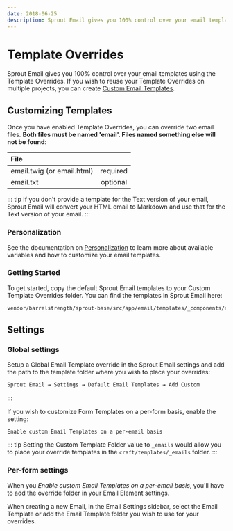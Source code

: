 ```yaml
---
date: 2018-06-25
description: Sprout Email gives you 100% control over your email templates using the Template Overrides.
---
```


# Template Overrides

Sprout Email gives you 100% control over your email templates using the Template Overrides. If you wish to reuse your Template Overrides on multiple projects, you can create [Custom Email Templates](./custom-email-templates.md).

## Customizing Templates

Once you have enabled Template Overrides, you can override two email files. **Both files must be named 'email'. Files named something else will not be found**:

| File        |   |
|:----------- |:--------:|
| email.twig (or email.html)  | required |
| email.txt   | optional |

::: tip
If you don't provide a template for the Text version of your email, Sprout Email will convert your HTML email to Markdown and use that for the Text version of your email. 
:::

### Personalization

See the documentation on [Personalization](./personalization.md) to learn more about available variables and how to customize your email templates.


### Getting Started

To get started, copy the default Sprout Email templates to your Custom Template Overrides folder. You can find the templates in Sprout Email here:
 
``` html
vendor/barrelstrength/sprout-base/src/app/email/templates/_components/emailtemplates/basic
```

## Settings

### Global settings

Setup a Global Email Template override in the Sprout Email settings and add the path to the template folder where you wish to place your overrides:

``` html
Sprout Email → Settings → Default Email Templates → Add Custom
```


:::

If you wish to customize Form Templates on a per-form basis, enable the setting:

``` 
Enable custom Email Templates on a per-email basis
```

::: tip
Setting the Custom Template Folder value to `_emails` would allow you to place your override templates in the `craft/templates/_emails` folder.
:::

### Per-form settings

When you _Enable custom Email Templates on a per-email basis_, you'll have to add the override folder in your Email Element settings.  

When creating a new Email, in the Email Settings sidebar, select the Email Template or add the Email Template folder you wish to use for your overrides.
